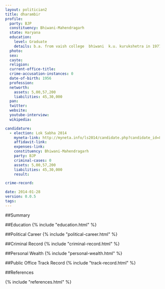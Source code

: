 ```yaml
---
layout: politician2
title: dharambir
profile: 
  party: BJP
  constituency: Bhiwani-Mahendragarh
  state: Haryana
  education: 
    level: Graduate
    details: b.a. from vaish college  bhiwani  k.u. kurukshetra in 1977  matric from ghs  dhanana  bseh in 1971.
  photo: 
  sex: 
  caste: 
  religion: 
  current-office-title: 
  crime-accusation-instances: 0
  date-of-birth: 1956
  profession: 
  networth: 
    assets: 5,00,57,200
    liabilities: 45,30,000
  pan: 
  twitter: 
  website: 
  youtube-interview: 
  wikipedia: 

candidature: 
  - election: Lok Sabha 2014
    myneta-link: http://myneta.info/ls2014/candidate.php?candidate_id=865
    affidavit-link: 
    expenses-link: 
    constituency: Bhiwani-Mahendragarh 
    party: BJP
    criminal-cases: 0
    assets: 5,00,57,200
    liabilities: 45,30,000
    result:  

crime-record: 

date: 2014-01-28
version: 0.0.5
tags: 
---
```

##Summary


##Education
{% include "education.html" %}


##Political Career
{% include "political-career.html" %}


##Criminal Record
{% include "criminal-record.html" %}


##Personal Wealth
{% include "personal-wealth.html" %}


##Public Office Track Record
{% include "track-record.html" %}


##References


{% include "references.html" %}